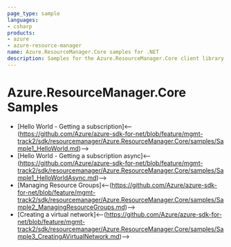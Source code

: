 ```yaml
---
page_type: sample
languages:
- csharp
products:
- azure
- azure-resource-manager
name: Azure.ResourceManager.Core samples for .NET
description: Samples for the Azure.ResourceManager.Core client library
---
```


# Azure.ResourceManager.Core Samples

- [Hello World - Getting a subscription]<--(https://github.com/Azure/azure-sdk-for-net/blob/feature/mgmt-track2/sdk/resourcemanager/Azure.ResourceManager.Core/samples/Sample1_HelloWorld.md)-->
- [Hello World - Getting a subscription async]<--(https://github.com/Azure/azure-sdk-for-net/blob/feature/mgmt-track2/sdk/resourcemanager/Azure.ResourceManager.Core/samples/Sample1_HelloWorldAsync.md)-->
- [Managing Resource Groups]<--(https://github.com/Azure/azure-sdk-for-net/blob/feature/mgmt-track2/sdk/resourcemanager/Azure.ResourceManager.Core/samples/Sample2_ManagingResourceGroups.md)-->
- [Creating a virtual network]<--(https://github.com/Azure/azure-sdk-for-net/blob/feature/mgmt-track2/sdk/resourcemanager/Azure.ResourceManager.Core/samples/Sample3_CreatingAVirtualNetwork.md)-->

